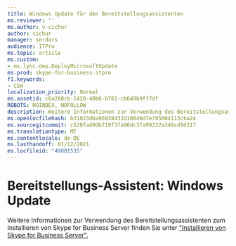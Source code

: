 ```yaml
---
title: Windows Update für den Bereitstellungsassistenten
ms.reviewer: ''
ms.author: v-cichur
author: cichur
manager: serdars
audience: ITPro
ms.topic: article
ms.custom:
- ms.lync.dep.DeployMicrosoftUpdate
ms.prod: skype-for-business-itpro
f1.keywords:
- CSH
localization_priority: Normal
ms.assetid: c6a280cb-1428-40b6-b761-cb649b9ff7df
ROBOTS: NOINDEX, NOFOLLOW
description: Weitere Informationen zur Verwendung des Bereitstellungsassistenten zum Installieren von Skype for Business Server finden Sie unter "Installieren von Skype for Business Server".
ms.openlocfilehash: b31023d6a96938433d10040d7e795004113cba24
ms.sourcegitcommit: c528fad9db719f3fa96dc3fa99332a349cd9d317
ms.translationtype: MT
ms.contentlocale: de-DE
ms.lasthandoff: 01/12/2021
ms.locfileid: "49801535"
---
```

# <a name="deployment-wizard-windows-update"></a>Bereitstellungs-Assistent: Windows Update
 
Weitere Informationen zur Verwendung des Bereitstellungsassistenten zum Installieren von Skype for Business Server finden Sie unter ["Installieren von Skype for Business Server".](../../../deploy/install/install.md)
  

